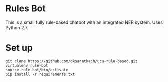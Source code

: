# Rules Bot

This is a small fully rule-based chatbot with an integrated NER system. Uses Python 2.7.


# Set up

```
git clone https://github.com/oksanatkach/ucu-rule-based.git
virtualenv rule-bot
source rule-bot/bin/activate
pip install -r requirements.txt
```
